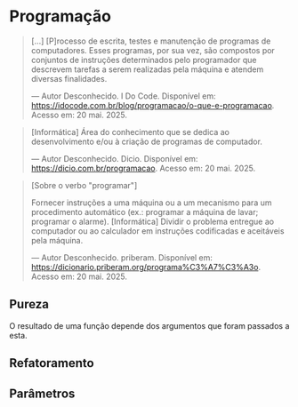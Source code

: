 # Programação

>[...] [P]rocesso de escrita, testes e manutenção de programas de computadores. Esses programas, por sua vez, são compostos por conjuntos de instruções determinados pelo programador que descrevem tarefas a serem realizadas pela máquina e atendem diversas finalidades.
>
>— Autor Desconhecido. I Do Code. Disponível em: <https://idocode.com.br/blog/programacao/o-que-e-programacao>. Acesso em: 20 mai. 2025.

>[Informática] Área do conhecimento que se dedica ao desenvolvimento e/ou à criação de programas de computador.
>
>— Autor Desconhecido. Dicio. Disponível em: <https://dicio.com.br/programacao>. Acesso em: 20 mai. 2025.

>[Sobre o verbo "programar"]
>
>Fornecer instruções a uma máquina ou a um mecanismo para um procedimento automático (ex.: programar a máquina de lavar; programar o alarme).
>[Informática] Dividir o problema entregue ao computador ou ao calculador em instruções codificadas e aceitáveis pela máquina.
>
>— Autor Desconhecido. priberam. Disponível em: <https://dicionario.priberam.org/programa%C3%A7%C3%A3o>. Acesso em: 20 mai. 2025.

## Pureza

O resultado de uma função depende dos argumentos que foram passados a esta.

## Refatoramento

## Parâmetros
